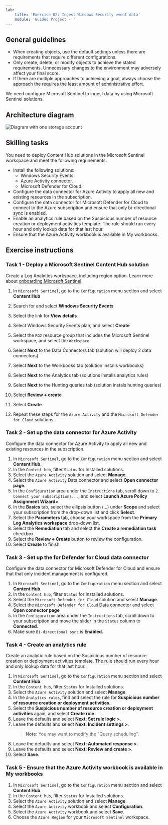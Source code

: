 ```yaml
---
lab:
    title: 'Exercise 02: Ingest Windows Security event data'
    module: 'Guided Project - '
---
```


## General guidelines

- When creating objects, use the default settings unless there are requirements that require different configurations.
- Only create, delete, or modify objects to achieve the stated requirements. Unnecessary changes to the environment may adversely affect your final score.
- If there are multiple approaches to achieving a goal, always choose the approach the requires the least amount of administrative effort.

We need configure Microsoft Sentinel to ingest data by using Microsoft Sentinel solutions.

## Architecture diagram

![Diagram with one storage account](../Media/task-1.png)

## Skilling tasks

You need to deploy Content Hub solutions in the Microsoft Sentinel workspace and meet the following requirements:

- Install the following solutions:
  - Windows Security Events.
  - Azure Activity connector.
  - Microsoft Defender for Cloud.
- Configure the data connector for Azure Activity to apply all new and existing resources in the subscription.
- Configure the data connector for Microsoft Defender for Cloud to connect to the Azure subscription and ensure that only bi-directional sync is enabled.
- Enable an analytics rule based on the Suspicious number of resource creation or deployment activities template. The rule should run every hour and only lookup data for that last hour.
- Ensure that the Azure Activity workbook is available in My workbooks.

## Exercise instructions

### Task 1 - Deploy a Microsoft Sentinel Content Hub solution

Create a Log Analytics workspace, including region option. Learn more about [onboarding Microsoft Sentinel](https://learn.microsoft.com/azure/sentinel/quickstart-onboard).

1. In `Microsoft Sentinel`, go to the `Configuration` menu section and select **Content Hub**
1. Search for and select **Windows Security Events**
1. Select the link for **View details**
1. Select Windows Security Events plan, and select **Create**
1. Select the `RG2` resource group that includes the Microsoft Sentinel workspace, and select the `Workspace`.
1. Select **Next** to the  Data Connectors tab (solution will deploy 2 data connectors)
1. Select **Next** to the Workbooks tab (solution installs workbooks)
1. Select **Next** to the Analytics tab (solutions installs analytics rules)
1. Select **Next** to the Hunting queries tab (solution instals hunting queries)
1. Select **Review + create**
1. Select **Create**

1. Repeat these steps for the `Azure Activity` and the `Microsoft Defender for Cloud` solutions.

### Task 2 - Set up the data connector for Azure Activity

Configure the data connector for Azure Activity to apply all new and existing resources in the subscription.

  1. In `Microsoft Sentinel`, go to the `Configuration` menu section and select **Content Hub**.
  1. In the `Content hub`, filter `Status` for Installed solutions.
  1. Select the `Azure Activity` solution and select **Manage**.
  1. Select the `Azure Activity` Data connector and select **Open connector page**.
  1. In the `Configuration` area under the `Instructions` tab, scroll down to `2. Connect your subscriptions...`, and select **Launch Azure Policy Assignment Wizard>**.
  1. In the **Basics** tab, select the ellipsis button (...) under **Scope** and select your subscription from the drop-down list and click **Select**.
  1. Select the **Parameters** tab, choose your workspace from the **Primary Log Analytics workspace** drop-down list.
  1. Select the **Remediation** tab and select the **Create a remediation task** checkbox.
  1. Select the **Review + Create** button to review the configuration.
  1. Select **Create** to finish.
  
### Task 3 - Set up the for Defender for Cloud data connector

Configure the data connector for Microsoft Defender for Cloud and ensure that that only incident management is configured.

  1. In `Microsoft Sentinel`, go to the `Configuration` menu section and select **Content Hub**.
  1. In the `Content hub`, filter `Status` for Installed solutions.
  1. Select the `Microsoft Defender for Cloud` solution and select **Manage**.
  1. Select the `Microsoft Defender for Cloud` Data connector and select **Open connector page**
  1. In the `Configuration` area under the `Instructions` tab, scroll down to your subscription and move the slider in the `Status` column to **Connected**.
  1. Make sure `Bi-directional sync` is **Enabled**.

### Task 4 - Create an analytics rule

Create an analytic rule based on the Suspicious number of resource creation or deployment activities template. The rule should run every hour and only lookup data for that last hour.

  1. In `Microsoft Sentinel`, go to the `Configuration` menu section and select **Content Hub**.
  1. In the `Content hub`, filter `Status` for Installed solutions.
  1. Select the `Azure Activity` solution and select **Manage**.
  1. In the `Analytics rules`, find and select the rule for **Suspicious number of resource creation or deployment activities**.
  1. Select the **Suspicious number of resource creation or deployment activities** again, and select **Create rule**.
  1. Leave the defaults and select **Next: Set rule logic >**.
  1. Leave the defaults and select **Next: Incident settings >**.
      >**Note**: You may want to modify the "Query scheduling".
  1. Leave the defaults and select **Next: Automated response >**.
  1. Leave the defaults and select **Next: Review and create >**.
  1. Select **Save**.

### Task 5 - Ensure that the Azure Activity workbook is available in My workbooks

  1. In `Microsoft Sentinel`, go to the `Configuration` menu section and select **Content Hub**.
  1. In the `Content hub`, filter `Status` for Installed solutions.
  1. Select the `Azure Activity` solution and select **Manage**.
  1. Select the `Azure Activity` workbook and select **Configuration**.
  1. Select the `Azure Activity` workbook and select **Save**.
  1. Choose the `Azure Region` for your `Microsoft Sentinel` workspace.
  
